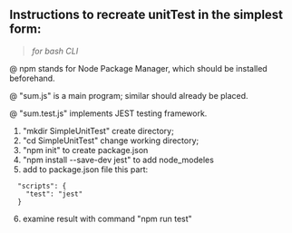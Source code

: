 ## Instructions to recreate unitTest in the simplest form:
> *for bash CLI*

@ npm stands for Node Package Manager, which should be installed beforehand.

@ "sum.js" is a main program; similar should already be placed.

@ "sum.test.js" implements JEST testing framework.

1. "mkdir SimpleUnitTest" create directory;
2. "cd SimpleUnitTest" change working directory;
3. "npm init" to create package.json
4. "npm install --save-dev jest" to add node_modeles
5.  add to package.json file this part:
```
  "scripts": {
    "test": "jest"
  }
```
6. examine result with command "npm run test"

